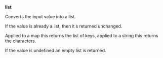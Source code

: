 **list**

Converts the input value into a list.

If the value is already a list, then it s returned unchanged.

Applied to a map this returns the list of keys, applied to a
string this returns the characters. 

If the value is undefined
an empty list is returned.

